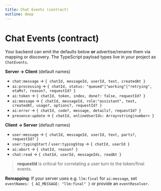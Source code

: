 ```yaml
---
title: Chat Events (contract)
outline: deep
---
```


# Chat Events (contract)

Your backend can emit the defaults below **or** advertise/rename them via mapping or discovery. The TypeScript payload types live in your project as `ChatEvents`.

**Server → Client** (default names)

- `chat:message` → `{ chatId, messageId, userId, text, createdAt }`
- `ai:processing` → `{ chatId, status: "queued"|"working"|"retrying", etaMs?, reason?, requestId? }`
- `ai:token` → `{ chatId, token, index, done?: false, requestId? }`
- `ai:message` → `{ chatId, messageId, role:"assistant", text, createdAt, usage?, options?, requestId? }`
- `ai:error` → `{ chatId, code?, message, details?, requestId? }`
- `presence:update` → `{ chatId, onlineUserIds: Array<string|number> }`

**Client → Server** (default names)

- `user:message` → `{ chatId, messageId, userId, text, parts?, requestId? }`
- `user:typingStart` / `user:typingStop` → `{ chatId, userId }`
- `ai:abort` → `{ chatId, reason? }`
- `chat:read` → `{ chatId, userId, messageIds, readAt }`

> **requestId** is critical for correlating a user turn to the token/final events.

**Remapping**: If your server uses e.g. `llm:final` for `ai:message`, set `eventNames: { AI_MESSAGE: "llm:final" }` or provide an `eventResolver`.
